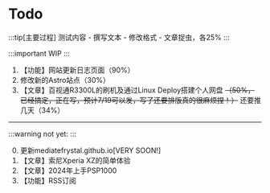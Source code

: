 # Todo

:::tip[主要过程]
测试内容 - 撰写文本 - 修改格式 - 文章捉虫，各25%
:::

:::important
WIP
:::

1. 【功能】网站更新日志页面（90%）
2. 修改新的Astro站点（30%）
3. 【文章】百视通R3300L的刷机及通过Linux Deploy搭建个人网盘
    ~~（50%，已经搞定，正在写，预计7/19可以发，写了还要排版真的很麻烦捏！）~~
    还要推几天（34%）

---
:::warning
not yet:
:::

0. 更新mediatefrystal.github.io[VERY SOON!]
1. 【文章】索尼Xperia XZ的简单体验
2. 【文章】2024年上手PSP1000
3. 【功能】RSS订阅
